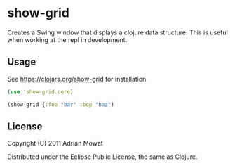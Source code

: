 # show-grid

Creates a Swing window that displays a clojure data structure.  This is useful when working at the repl in development.

## Usage

See https://clojars.org/show-grid for installation

```clojure
(use 'show-grid.core)

(show-grid {:foo "bar" :bop "baz")
```


## License

Copyright (C) 2011 Adrian Mowat

Distributed under the Eclipse Public License, the same as Clojure.
